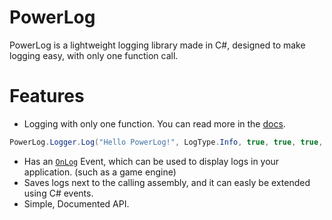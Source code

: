 # PowerLog

PowerLog is a lightweight logging library made in C#, designed to make logging easy, with only one function call.

# Features
* Logging with only one function. You can read more in the [docs](https://github.com/Thev2Andy/PowerLog/wiki).
```cs
PowerLog.Logger.Log("Hello PowerLog!", LogType.Info, true, true, true, this);
```

* Has an [`OnLog`](https://github.com/Thev2Andy/PowerLog/wiki/API-Reference#loggeronlog-eventhandlerlogeventargs) Event, which can be used to display logs in your application. (such as a game engine)
* Saves logs next to the calling assembly, and it can easly be extended using C# events.
* Simple, Documented API.
